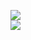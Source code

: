 [![](https://img.shields.io/badge/Made%20With-Github%20Spray-lightgrey.svg?style=for-the-badge&logo=github)](https://github.com/Annihil/github-spray#5041)  
[![](https://i.imgur.com/2DrTn0Z.gif)](https://github.com/Annihil/github-spray)